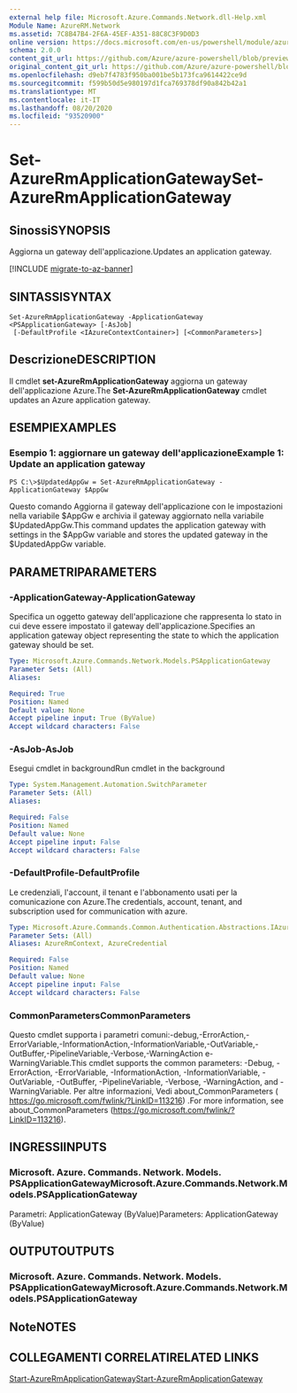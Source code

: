 ```yaml
---
external help file: Microsoft.Azure.Commands.Network.dll-Help.xml
Module Name: AzureRM.Network
ms.assetid: 7C8B47B4-2F6A-45EF-A351-88C8C3F9D0D3
online version: https://docs.microsoft.com/en-us/powershell/module/azurerm.network/set-azurermapplicationgateway
schema: 2.0.0
content_git_url: https://github.com/Azure/azure-powershell/blob/preview/src/ResourceManager/Network/Commands.Network/help/Set-AzureRmApplicationGateway.md
original_content_git_url: https://github.com/Azure/azure-powershell/blob/preview/src/ResourceManager/Network/Commands.Network/help/Set-AzureRmApplicationGateway.md
ms.openlocfilehash: d9eb7f4783f950ba001be5b173fca9614422ce9d
ms.sourcegitcommit: f599b50d5e980197d1fca769378df90a842b42a1
ms.translationtype: MT
ms.contentlocale: it-IT
ms.lasthandoff: 08/20/2020
ms.locfileid: "93520900"
---
```

# <span data-ttu-id="ba084-101">Set-AzureRmApplicationGateway</span><span class="sxs-lookup"><span data-stu-id="ba084-101">Set-AzureRmApplicationGateway</span></span>

## <span data-ttu-id="ba084-102">Sinossi</span><span class="sxs-lookup"><span data-stu-id="ba084-102">SYNOPSIS</span></span>
<span data-ttu-id="ba084-103">Aggiorna un gateway dell'applicazione.</span><span class="sxs-lookup"><span data-stu-id="ba084-103">Updates an application gateway.</span></span>

[!INCLUDE [migrate-to-az-banner](../../includes/migrate-to-az-banner.md)]

## <span data-ttu-id="ba084-104">SINTASSI</span><span class="sxs-lookup"><span data-stu-id="ba084-104">SYNTAX</span></span>

```
Set-AzureRmApplicationGateway -ApplicationGateway <PSApplicationGateway> [-AsJob]
 [-DefaultProfile <IAzureContextContainer>] [<CommonParameters>]
```

## <span data-ttu-id="ba084-105">Descrizione</span><span class="sxs-lookup"><span data-stu-id="ba084-105">DESCRIPTION</span></span>
<span data-ttu-id="ba084-106">Il cmdlet **set-AzureRmApplicationGateway** aggiorna un gateway dell'applicazione Azure.</span><span class="sxs-lookup"><span data-stu-id="ba084-106">The **Set-AzureRmApplicationGateway** cmdlet updates an Azure application gateway.</span></span>

## <span data-ttu-id="ba084-107">ESEMPI</span><span class="sxs-lookup"><span data-stu-id="ba084-107">EXAMPLES</span></span>

### <span data-ttu-id="ba084-108">Esempio 1: aggiornare un gateway dell'applicazione</span><span class="sxs-lookup"><span data-stu-id="ba084-108">Example 1: Update an application gateway</span></span>
```
PS C:\>$UpdatedAppGw = Set-AzureRmApplicationGateway -ApplicationGateway $AppGw
```

<span data-ttu-id="ba084-109">Questo comando Aggiorna il gateway dell'applicazione con le impostazioni nella variabile $AppGw e archivia il gateway aggiornato nella variabile $UpdatedAppGw.</span><span class="sxs-lookup"><span data-stu-id="ba084-109">This command updates the application gateway with settings in the $AppGw variable and stores the updated gateway in the $UpdatedAppGw variable.</span></span>

## <span data-ttu-id="ba084-110">PARAMETRI</span><span class="sxs-lookup"><span data-stu-id="ba084-110">PARAMETERS</span></span>

### <span data-ttu-id="ba084-111">-ApplicationGateway</span><span class="sxs-lookup"><span data-stu-id="ba084-111">-ApplicationGateway</span></span>
<span data-ttu-id="ba084-112">Specifica un oggetto gateway dell'applicazione che rappresenta lo stato in cui deve essere impostato il gateway dell'applicazione.</span><span class="sxs-lookup"><span data-stu-id="ba084-112">Specifies an application gateway object representing the state to which the application gateway should be set.</span></span>

```yaml
Type: Microsoft.Azure.Commands.Network.Models.PSApplicationGateway
Parameter Sets: (All)
Aliases:

Required: True
Position: Named
Default value: None
Accept pipeline input: True (ByValue)
Accept wildcard characters: False
```

### <span data-ttu-id="ba084-113">-AsJob</span><span class="sxs-lookup"><span data-stu-id="ba084-113">-AsJob</span></span>
<span data-ttu-id="ba084-114">Esegui cmdlet in background</span><span class="sxs-lookup"><span data-stu-id="ba084-114">Run cmdlet in the background</span></span>

```yaml
Type: System.Management.Automation.SwitchParameter
Parameter Sets: (All)
Aliases:

Required: False
Position: Named
Default value: None
Accept pipeline input: False
Accept wildcard characters: False
```

### <span data-ttu-id="ba084-115">-DefaultProfile</span><span class="sxs-lookup"><span data-stu-id="ba084-115">-DefaultProfile</span></span>
<span data-ttu-id="ba084-116">Le credenziali, l'account, il tenant e l'abbonamento usati per la comunicazione con Azure.</span><span class="sxs-lookup"><span data-stu-id="ba084-116">The credentials, account, tenant, and subscription used for communication with azure.</span></span>

```yaml
Type: Microsoft.Azure.Commands.Common.Authentication.Abstractions.IAzureContextContainer
Parameter Sets: (All)
Aliases: AzureRmContext, AzureCredential

Required: False
Position: Named
Default value: None
Accept pipeline input: False
Accept wildcard characters: False
```

### <span data-ttu-id="ba084-117">CommonParameters</span><span class="sxs-lookup"><span data-stu-id="ba084-117">CommonParameters</span></span>
<span data-ttu-id="ba084-118">Questo cmdlet supporta i parametri comuni:-debug,-ErrorAction,-ErrorVariable,-InformationAction,-InformationVariable,-OutVariable,-OutBuffer,-PipelineVariable,-Verbose,-WarningAction e-WarningVariable.</span><span class="sxs-lookup"><span data-stu-id="ba084-118">This cmdlet supports the common parameters: -Debug, -ErrorAction, -ErrorVariable, -InformationAction, -InformationVariable, -OutVariable, -OutBuffer, -PipelineVariable, -Verbose, -WarningAction, and -WarningVariable.</span></span> <span data-ttu-id="ba084-119">Per altre informazioni, Vedi about_CommonParameters ( https://go.microsoft.com/fwlink/?LinkID=113216) .</span><span class="sxs-lookup"><span data-stu-id="ba084-119">For more information, see about_CommonParameters (https://go.microsoft.com/fwlink/?LinkID=113216).</span></span>

## <span data-ttu-id="ba084-120">INGRESSI</span><span class="sxs-lookup"><span data-stu-id="ba084-120">INPUTS</span></span>

### <span data-ttu-id="ba084-121">Microsoft. Azure. Commands. Network. Models. PSApplicationGateway</span><span class="sxs-lookup"><span data-stu-id="ba084-121">Microsoft.Azure.Commands.Network.Models.PSApplicationGateway</span></span>
<span data-ttu-id="ba084-122">Parametri: ApplicationGateway (ByValue)</span><span class="sxs-lookup"><span data-stu-id="ba084-122">Parameters: ApplicationGateway (ByValue)</span></span>

## <span data-ttu-id="ba084-123">OUTPUT</span><span class="sxs-lookup"><span data-stu-id="ba084-123">OUTPUTS</span></span>

### <span data-ttu-id="ba084-124">Microsoft. Azure. Commands. Network. Models. PSApplicationGateway</span><span class="sxs-lookup"><span data-stu-id="ba084-124">Microsoft.Azure.Commands.Network.Models.PSApplicationGateway</span></span>

## <span data-ttu-id="ba084-125">Note</span><span class="sxs-lookup"><span data-stu-id="ba084-125">NOTES</span></span>

## <span data-ttu-id="ba084-126">COLLEGAMENTI CORRELATI</span><span class="sxs-lookup"><span data-stu-id="ba084-126">RELATED LINKS</span></span>

[<span data-ttu-id="ba084-127">Start-AzureRmApplicationGateway</span><span class="sxs-lookup"><span data-stu-id="ba084-127">Start-AzureRmApplicationGateway</span></span>](./Start-AzureRmApplicationGateway.md)


